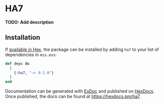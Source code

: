 # HA7

**TODO: Add description**

## Installation

If [available in Hex](https://hex.pm/docs/publish), the package can be installed
by adding `ha7` to your list of dependencies in `mix.exs`:

```elixir
def deps do
  [
    {:ha7, "~> 0.1.0"}
  ]
end
```

Documentation can be generated with [ExDoc](https://github.com/elixir-lang/ex_doc)
and published on [HexDocs](https://hexdocs.pm). Once published, the docs can
be found at <https://hexdocs.pm/ha7>.

